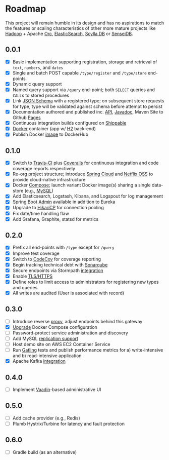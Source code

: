 # Roadmap

This project will remain humble in its design and has no aspirations to match the features or scaling characteristics of other more mature projects like [Hadoop](https://hadoop.apache.org/) + Apache [Orc](https://orc.apache.org/), [ElasticSearch](https://www.elastic.co/products/elasticsearch), [Scylla DB](http://www.scylladb.com/) or [SenseiDB](http://www.senseidb.com/).


## 0.0.1

- [x] Basic implementation supporting registration, storage and retrieval of `text`, `numbers`, and `dates`
- [x] Single and batch POST capable `/type/register` and `/type/store` end-points
- [x] Dynamic query support
- [x] Named query support via `/query` end-point; both `SELECT` queries and `CALL`s to stored procedures
- [x] Link [JSON Schema](http://spacetelescope.github.io/understanding-json-schema/) with a registered type; on subsequent store requests for type, type will be validated against schema before attempt to persist
- [x] Documentation authored and published inc. [API](http://fastnsilver.github.io/grivet/grivet/rest-api.html), [Javadoc](http://fastnsilver.github.io/grivet/apidocs/index.html), Maven Site to Github [Pages](http://fastnsilver.github.io/grivet/)
- [x] Continuous integration builds configured on [Shippable](http://docs.shippable.com/)
- [x] [Docker](https://www.docker.com/) container (app w/ [H2](http://www.h2database.com/html/main.html) back-end)
- [x] Publish Docker [image](https://hub.docker.com/r/fastnsilver/grivet/) to DockerHub

## 0.1.0

- [x] Switch to [Travis-CI](https://travis-ci.org/) plus [Coveralls](https://coveralls.io) for continuous integration and code coverage reports respectively
- [x] Re-org project structure; introduce [Spring Cloud](http://projects.spring.io/spring-cloud/) and [Netflix OSS](http://cloud.spring.io/spring-cloud-netflix/spring-cloud-netflix.html) to provide cloud-native infrastructure
- [x] Docker [Compose](https://docs.docker.com/compose/); launch variant Docker image(s) sharing a single data-store (e.g., [MySQL](https://www.mysql.com/))
- [x] Add Elasticsearch, Logstash, Kibana, and Logspout for log management
- [x] Spring Boot [Admin](https://github.com/codecentric/spring-boot-admin#spring-boot-admin) available in addition to Eureka
- [x] Upgrade to [HikariCP](http://brettwooldridge.github.io/HikariCP/) for connection pooling
- [x] Fix date/time handling flaw
- [x] Add Grafana, Graphite, statsd for metrics

## 0.2.0

- [x] Prefix all end-points with `/type` except for `/query`
- [x] Improve test coverage
- [x] Switch to [CodeCov](https://codecov.io/) for coverage reporting
- [x] Begin tracking technical debt with [Sonarqube](https://hub.docker.com/_/sonarqube/)
- [x] Secure endpoints via Stormpath [integration](https://stormpath.com/blog/build-spring-boot-spring-security-app/)
- [x] Enable [TLS/HTTPS](http://security.stackexchange.com/questions/5126/whats-the-difference-between-ssl-tls-and-https)
- [x] Define roles to limit access to administrators for registering new types and queries
- [x] All writes are audited (User is associated with record)

## 0.3.0

- [ ] Introduce reverse [proxy](https://github.com/fastnsilver/grivet/issues/9), adjust endpoints behind this gateway
- [x] [Upgrade](https://github.com/fastnsilver/grivet/issues/8) Docker Compose configuration
- [ ] Password-protect service administration and discovery
- [ ] Add MySQL [replication support](https://github.com/ioggstream/mysql-community/blob/master/ga/docker-compose.yml)
- [ ] Host demo site on AWS EC2 Container Service
- [ ] Run [Gatling](http://gatling.io/#/) tests and publish performance metrics for a) write-intensive and b) read-intensive application
- [x] Apache Kafka [integration](https://github.com/fastnsilver/grivet/issues/7)

## 0.4.0

- [ ] Implement [Vaadin](https://vaadin.com/home)-based administrative UI

## 0.5.0

- [ ] Add cache provider (e.g., Redis)
- [ ] Plumb Hystrix/Turbine for latency and fault protection

## 0.6.0

- [ ] Gradle build (as an alternative)
